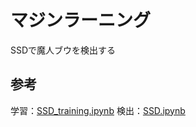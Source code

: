 ﻿# マジンラーニング

SSDで魔人ブウを検出する

## 参考
学習：[SSD_training.ipynb](https://github.com/rykov8/ssd_keras/blob/master/SSD_training.ipynb)
検出：[SSD.ipynb](https://github.com/rykov8/ssd_keras/blob/master/SSD.ipynb)
